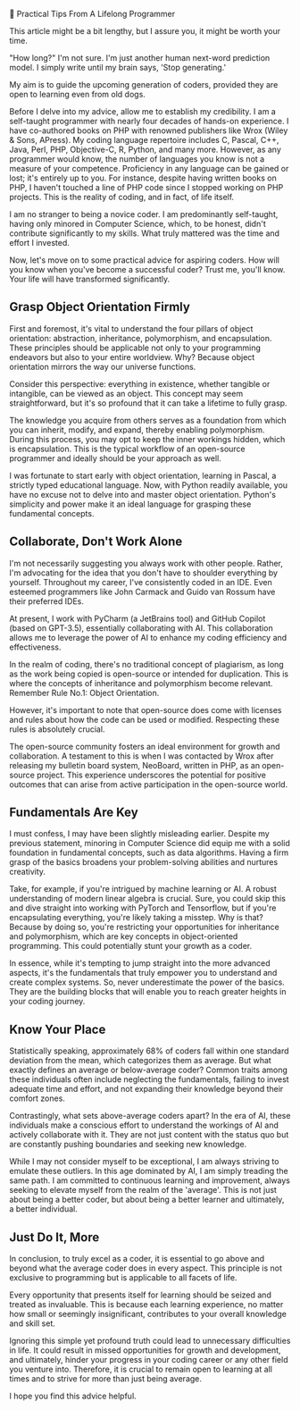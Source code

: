 💎 Practical Tips From A Lifelong Programmer

This article might be a bit lengthy, but I assure you, it might be worth your time.

"How long?" I'm not sure. I'm just another human next-word prediction model. I simply write until my brain says, 'Stop generating.'
  
My aim is to guide the upcoming generation of coders, provided they are open to learning even from old dogs.

Before I delve into my advice, allow me to establish my credibility. I am a self-taught programmer with nearly four decades of hands-on experience. I have co-authored books on PHP with renowned publishers like Wrox (Wiley & Sons, APress). My coding language repertoire includes C, Pascal, C++, Java, Perl, PHP, Objective-C, R, Python, and many more. However, as any programmer would know, the number of languages you know is not a measure of your competence. Proficiency in any language can be gained or lost; it's entirely up to you. For instance, despite having written books on PHP, I haven't touched a line of PHP code since I stopped working on PHP projects. This is the reality of coding, and in fact, of life itself.

I am no stranger to being a novice coder. I am predominantly self-taught, having only minored in Computer Science, which, to be honest, didn't contribute significantly to my skills. What truly mattered was the time and effort I invested.

Now, let's move on to some practical advice for aspiring coders. How will you know when you've become a successful coder? Trust me, you'll know. Your life will have transformed significantly.

## Grasp Object Orientation Firmly

First and foremost, it's vital to understand the four pillars of object orientation: abstraction, inheritance, polymorphism, and encapsulation. These principles should be applicable not only to your programming endeavors but also to your entire worldview. Why? Because object orientation mirrors the way our universe functions.

Consider this perspective: everything in existence, whether tangible or intangible, can be viewed as an object. This concept may seem straightforward, but it's so profound that it can take a lifetime to fully grasp.

The knowledge you acquire from others serves as a foundation from which you can inherit, modify, and expand, thereby enabling polymorphism. During this process, you may opt to keep the inner workings hidden, which is encapsulation. This is the typical workflow of an open-source programmer and ideally should be your approach as well.

I was fortunate to start early with object orientation, learning in Pascal, a strictly typed educational language. Now, with Python readily available, you have no excuse not to delve into and master object orientation. Python's simplicity and power make it an ideal language for grasping these fundamental concepts.

## Collaborate, Don't Work Alone

I'm not necessarily suggesting you always work with other people. Rather, I'm advocating for the idea that you don't have to shoulder everything by yourself. Throughout my career, I've consistently coded in an IDE. Even esteemed programmers like John Carmack and Guido van Rossum have their preferred IDEs.

At present, I work with PyCharm (a JetBrains tool) and GitHub Copilot (based on GPT-3.5), essentially collaborating with AI. This collaboration allows me to leverage the power of AI to enhance my coding efficiency and effectiveness.

In the realm of coding, there's no traditional concept of plagiarism, as long as the work being copied is open-source or intended for duplication. This is where the concepts of inheritance and polymorphism become relevant. Remember Rule No.1: Object Orientation.

However, it's important to note that open-source does come with licenses and rules about how the code can be used or modified. Respecting these rules is absolutely crucial.

The open-source community fosters an ideal environment for growth and collaboration. A testament to this is when I was contacted by Wrox after releasing my bulletin board system, NeoBoard, written in PHP, as an open-source project. This experience underscores the potential for positive outcomes that can arise from active participation in the open-source world.

## Fundamentals Are Key

I must confess, I may have been slightly misleading earlier. Despite my previous statement, minoring in Computer Science did equip me with a solid foundation in fundamental concepts, such as data algorithms. Having a firm grasp of the basics broadens your problem-solving abilities and nurtures creativity.

Take, for example, if you're intrigued by machine learning or AI. A robust understanding of modern linear algebra is crucial. Sure, you could skip this and dive straight into working with PyTorch and Tensorflow, but if you're encapsulating everything, you're likely taking a misstep. Why is that? Because by doing so, you're restricting your opportunities for inheritance and polymorphism, which are key concepts in object-oriented programming. This could potentially stunt your growth as a coder.

In essence, while it's tempting to jump straight into the more advanced aspects, it's the fundamentals that truly empower you to understand and create complex systems. So, never underestimate the power of the basics. They are the building blocks that will enable you to reach greater heights in your coding journey.

## Know Your Place

Statistically speaking, approximately 68% of coders fall within one standard deviation from the mean, which categorizes them as average. But what exactly defines an average or below-average coder? Common traits among these individuals often include neglecting the fundamentals, failing to invest adequate time and effort, and not expanding their knowledge beyond their comfort zones.

Contrastingly, what sets above-average coders apart? In the era of AI, these individuals make a conscious effort to understand the workings of AI and actively collaborate with it. They are not just content with the status quo but are constantly pushing boundaries and seeking new knowledge. 

While I may not consider myself to be exceptional, I am always striving to emulate these outliers. In this age dominated by AI, I am simply treading the same path. I am committed to continuous learning and improvement, always seeking to elevate myself from the realm of the 'average'. This is not just about being a better coder, but about being a better learner and ultimately, a better individual.

## Just Do It, More

In conclusion, to truly excel as a coder, it is essential to go above and beyond what the average coder does in every aspect. This principle is not exclusive to programming but is applicable to all facets of life. 

Every opportunity that presents itself for learning should be seized and treated as invaluable. This is because each learning experience, no matter how small or seemingly insignificant, contributes to your overall knowledge and skill set. 

Ignoring this simple yet profound truth could lead to unnecessary difficulties in life. It could result in missed opportunities for growth and development, and ultimately, hinder your progress in your coding career or any other field you venture into. Therefore, it is crucial to remain open to learning at all times and to strive for more than just being average.

I hope you find this advice helpful.
